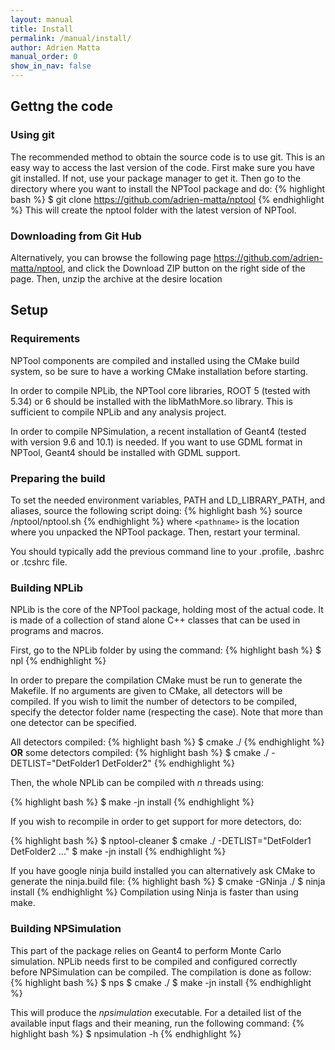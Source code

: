 ```yaml
---
layout: manual 
title: Install 
permalink: /manual/install/
author: Adrien Matta
manual_order: 0
show_in_nav: false
---
```

## Gettng the code

### Using git
The recommended method to obtain the source code is to use git. This is an
easy way to access the last version of the code. First make sure you have git
installed. If not, use your package manager to get it. Then go to the directory
where you want to install the NPTool package and do:
{% highlight bash %}
$ git clone https://github.com/adrien-matta/nptool
{% endhighlight %}
This will create the nptool folder with the latest version of NPTool.

### Downloading from Git Hub
Alternatively, you can browse the following page https://github.com/adrien-matta/nptool,
and click the Download ZIP button on the right side of the page. Then, unzip
the archive at the desire location


## Setup

### Requirements
NPTool components are compiled and installed using the CMake build system,
so be sure to have a working CMake installation before starting.

In order to compile NPLib, the NPTool core libraries, ROOT 5 (tested with 5.34)
or 6 should be installed with the libMathMore.so library.
This is sufficient to compile NPLib and any analysis project.

In order to compile NPSimulation, a recent installation of Geant4 (tested
with version 9.6 and 10.1) is needed. If you want to use GDML format in
NPTool, Geant4 should be installed with GDML support.

### Preparing the build
To set the needed environment variables, PATH and LD\_LIBRARY\_PATH, and
aliases, source the following script doing:
{% highlight bash %}
source <pathname>/nptool/nptool.sh
{% endhighlight %}
where `<pathname>` is the location where you unpacked the NPTool package.
Then, restart your terminal.

You should typically add the previous command line to your .profile,
.bashrc or .tcshrc file.

### Building NPLib
NPLib is the core of the NPTool package, holding most of the actual code. It is
made of a collection of stand alone C++ classes that can be used in programs
and macros.

First, go to the NPLib folder by using the command:
{% highlight bash %}
$ npl
{% endhighlight %}

In order to prepare the compilation CMake must be run to generate the Makefile.
If no arguments are given to CMake, all detectors will be compiled. If you wish
to limit the number of detectors to be compiled, specify the detector folder
name (respecting the case). Note that more than one detector can be specified.

All detectors compiled:
{% highlight bash %}
$ cmake ./
{% endhighlight %}
__OR__ some detectors compiled:
{% highlight bash %}
$ cmake ./ -DETLIST="DetFolder1 DetFolder2"
{% endhighlight %}

Then, the whole NPLib can be compiled with _n_ threads using:

{% highlight bash %}
$ make -jn install
{% endhighlight %}

If you wish to recompile in order to get support for more detectors, do:

{% highlight bash %}
$ nptool-cleaner
$ cmake ./ -DETLIST="DetFolder1 DetFolder2 ..."
$ make -jn install
{% endhighlight %}

If you have google ninja build installed you can alternatively ask CMake to
generate the ninja.build file:
{% highlight bash %}
$ cmake -GNinja ./
$ ninja install
{% endhighlight %}
Compilation using Ninja is faster than using make.

### Building NPSimulation
This part of the package relies on Geant4 to perform Monte Carlo simulation.
NPLib needs first to be compiled and configured correctly before NPSimulation
can be compiled. The compilation is done as follow:
{% highlight bash %}
$ nps
$ cmake ./
$ make -jn install
{% endhighlight %}

This will produce the _npsimulation_ executable. For a detailed list of the
available input flags and their meaning, run the following command:
{% highlight bash %}
$ npsimulation -h
{% endhighlight %}

